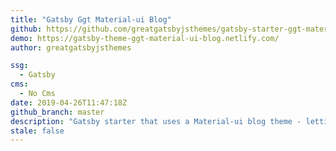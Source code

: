 ```yaml
---
title: "Gatsby Ggt Material-ui Blog"
github: https://github.com/greatgatsbyjsthemes/gatsby-starter-ggt-material-ui-blog
demo: https://gatsby-theme-ggt-material-ui-blog.netlify.com/
author: greatgatsbyjsthemes

ssg:
  - Gatsby
cms:
  - No Cms
date: 2019-04-26T11:47:18Z
github_branch: master
description: "Gatsby starter that uses a Material-ui blog theme - letting you set up an blog with minimal effort!"
stale: false
---
```

